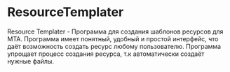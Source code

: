 # ResourceTemplater
Resource Templater - Программа для создания шаблонов ресурсов для MTA.
Программа имеет понятный, удобный и простой интерфейс, что даёт возможность создать ресурс любому пользователю.
Программа упрощает процесс создания ресурса, т.к автоматически создаёт нужные файлы.
